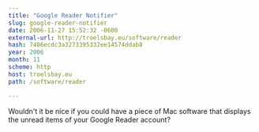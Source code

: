 ```yaml
---
title: "Google Reader Notifier"
slug: google-reader-notifier
date: 2006-11-27 15:52:32 -0600
external-url: http://troelsbay.eu/software/reader
hash: 7486ecdc3a3273395332ee14574ddab8
year: 2006
month: 11
scheme: http
host: troelsbay.eu
path: /software/reader

---
```


Wouldn't it be nice if you could have a piece of Mac software that displays the unread items of your Google Reader account?
